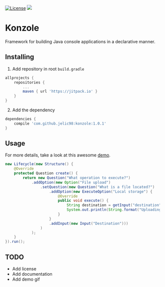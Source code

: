 [![License](https://img.shields.io/badge/License-Apache%202.0-blue.svg)](https://opensource.org/licenses/Apache-2.0)
[![](https://jitpack.io/v/jelic98/konzole.svg)](https://jitpack.io/#jelic98/konzole)

# Konzole

Framework for building Java console applications in a declarative manner.  

## Installing

1. Add repository in root ```build.gradle```

```gradle
allprojects {
    repositories {
        ...
        maven { url 'https://jitpack.io' }
    }
}
```

2. Add the dependency

```gradle
dependencies {
    compile 'com.github.jelic98:konzole:1.0.1'
}
```

## Usage

For more details, take a look at this awesome [demo](https://github.com/jelic98/konzole/blob/develop/demo/src/main/java/com/konzole/demo/Main.java).  

```java
new Lifecycle(new Structure() {
    @Override
    protected Question create() {
        return new Question("What operation to execute?")
            .addOption(new Option("File upload")
                .setQuestion(new Question("What is a file located?")
                    .addOption(new ExecuteOption("Local storage") {
                        @Override
                        public void execute() {
                            String destination = getInput("destination").getValue();
                            System.out.println(String.format("Uploading file to %s", destination));
                        }
                    }
                    .addInput(new Input("Destination")))
                )
            );
    }
}).run();
```

## TODO

* Add license
* Add documentation
* Add demo gif
